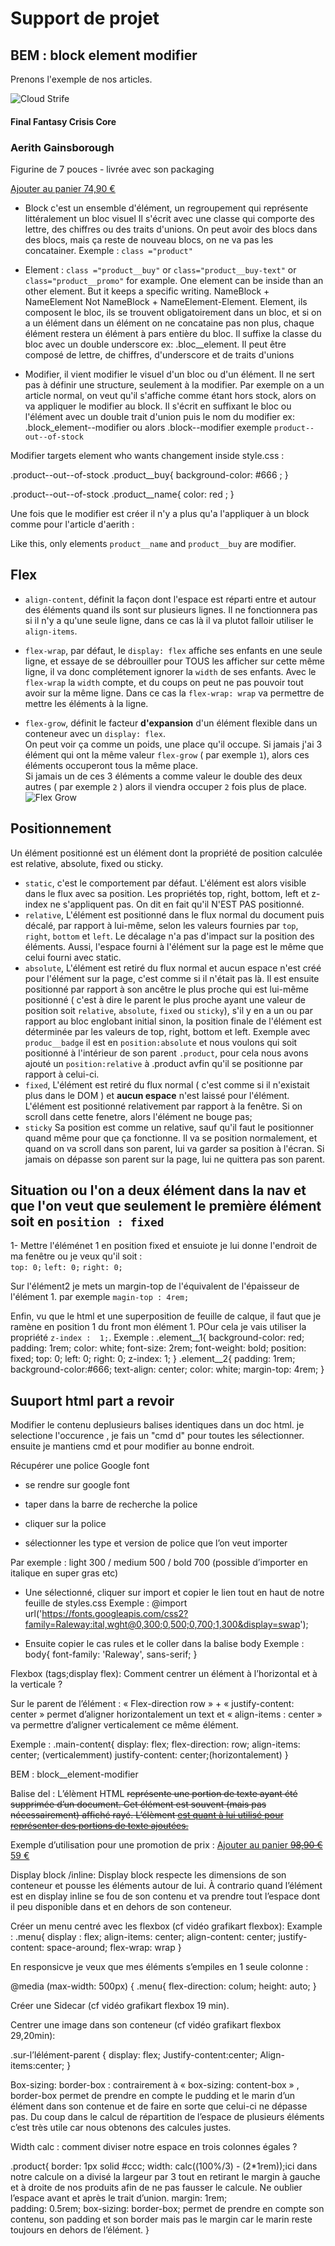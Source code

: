 # Support de projet

## BEM : block element modifier

Prenons l'exemple de nos articles.

 <article class="product product--out--of-stock">
            <img 
            class="product__image"
            src="/images/aerith.png" 
            alt="Cloud Strife" 
            />
            <div class="product__content">
                <h4 class="product__category"> Final Fantasy Crisis Core</h4>
                <h3 class="product__name">Aerith Gainsborough</h3>
                <p class="product__description">Figurine de 7 pouces - livrée avec son packaging</p>
                <a href="" class="product__buy">
                    <span class="product__buy-text">Ajouter au panier</span> 
                    <ins class="product__promo">74,90 €</ins> 
                </a> 
            </div> 
        </article> 

- Block c'est un ensemble d'élément, un regroupement qui représente littéralement un bloc visuel
Il s'écrit avec une classe qui comporte des lettre, des chiffres ou des traits d'unions. On peut avoir des blocs dans des blocs, mais ça reste de nouveau blocs, on ne va pas les concatainer. Exemple : `class ="product"`

- Element : `class ="product__buy"` or `class="product__buy-text"` or `class="product__promo"` for example.
One element can be inside than an other element. But it keeps a specific writing. NameBlock + NameElement Not NameBlock + NameElement-Element.
Element, ils composent le bloc, ils se trouvent obligatoirement dans un bloc, et si on a un élément dans un élément on ne concataine pas non plus, chaque élément restera un élément à pars entière du bloc.
Il suffixe la classe du bloc avec un double underscore ex: .bloc__element. Il peut être composé de lettre, de chiffres, d'underscore et de traits d'unions

- Modifier, il vient modifier le visuel d'un bloc ou d'un élément. Il ne sert pas à définir une structure, seulement à la modifier. Par exemple on a un article normal, on veut qu'il s'affiche comme étant hors stock, alors on va appliquer le modifier au block.
Il s'écrit en suffixant le bloc ou l'élément avec un double trait d'union puis le nom du modifier ex: .block_element--modifier ou alors .block--modifier exemple `product--out--of-stock`

Modifier targets element who wants changement inside style.css :

.product--out--of-stock .product__buy{
    background-color: #666 ;
}

.product--out--of-stock .product__name{
    color: red ;
}

Une fois que le modifier est créer il n'y a plus qu'a l'appliquer à un block comme pour l'article d'aerith :

Like this, only elements `product__name` and `product__buy` are modifier.

## Flex 

- `align-content`, définit la façon dont l'espace est réparti entre et autour des éléments quand ils sont sur plusieurs lignes. Il ne fonctionnera pas si il n'y a qu'une seule ligne, dans ce cas là il va plutot falloir utiliser le `align-items`.

- `flex-wrap`, par défaut, le `display: flex` affiche ses enfants en une seule ligne, et essaye de se débrouiller pour TOUS les afficher sur cette même ligne, il va donc complétement ignorer la `width` de ses enfants. Avec le `flex-wrap` la `width` compte, et du coups on peut ne pas pouvoir tout avoir sur la même ligne. Dans ce cas la `flex-wrap: wrap` va permettre de mettre les éléments à la ligne.

- `flex-grow`, définit le facteur **d'expansion** d'un élément flexible dans un conteneur avec un `display: flex`.  
On peut voir ça comme un poids, une place qu'il occupe. Si jamais j'ai 3 élément qui ont la même valeur `flex-grow` ( par exemple `1`), alors ces éléments occuperont tous la même place.  
Si jamais un de ces 3 éléments a comme valeur le double des deux autres ( par exemple `2` ) alors il viendra occuper `2` fois plus de place.
![Flex Grow](https://css-tricks.com/wp-content/uploads/2018/10/flex-grow.svg)

## Positionnement

Un élément positionné est un élément dont la propriété de position calculée est relative, absolute, fixed ou sticky.  

- `static`, c'est le comportement par défaut. L'élément est alors visible dans le flux avec sa position. Les propriétés top, right, bottom, left et z-index ne s'appliquent pas. On dit en fait qu'il N'EST PAS positionné.
- `relative`, L'élément est positionné dans le flux normal du document puis décalé, par rapport à lui-même, selon les valeurs fournies par `top`, `right`, `bottom` et `left`. Le décalage n'a pas d'impact sur la position des éléments. Aussi, l'espace fourni à l'élément sur la page est le même que celui fourni avec static.
- `absolute`, L'élément est retiré du flux normal et aucun espace n'est créé pour l'élément sur la page, c'est comme si il n'était pas là. Il est ensuite positionné par rapport à son ancêtre le plus proche qui est lui-même positionné ( c'est à dire le parent le plus proche ayant une valeur de position soit `relative`, `absolute`, `fixed` ou `sticky`),  s'il y en a un ou par rapport au bloc englobant initial sinon, la position finale de l'élément est déterminée par les valeurs de top, right, bottom et left.
Exemple avec `produc__badge` il est en `position:absolute` et nous voulons qui soit positionné à l'intérieur de son parent `.product`, pour cela nous avons ajouté un `position:relative` à .product avfin qu'il se positionne par rapport à celui-ci. 
- `fixed`, L'élément est retiré du flux normal ( c'est comme si il n'existait plus dans le DOM ) et **aucun espace** n'est laissé pour l'élément. L'élément est positionné relativement par rapport à la fenêtre. Si on scroll dans cette fenetre, alors l'élément ne bouge pas;
- `sticky` Sa position est comme un relative, sauf qu'il faut le positionner quand même pour que ça fonctionne. Il va se position normalement, et quand on va scroll dans son parent, lui va garder sa position à l'écran. Si jamais on dépasse son parent sur la page, lui ne quittera pas son parent.

## Situation ou l'on a deux élément dans la nav et que l'on veut que seulement le première élément soit en `position : fixed`

1- Mettre l'éléménet 1 en position fixed et ensuiote je lui donne l'endroit de ma fenêtre ou je veux qu'il soit :  
    `top: 0;`
    `left: 0;`
    `right: 0;`

Sur l'élément2 je mets un margin-top de l'équivalent de l'épaisseur de l'élément 1. par exemple `magin-top : 4rem;`

Enfin, vu que le html et une superposition de feuille de calque, il faut que je ramène en position 1 du front mon élément 1. POur cela je vais utiliser la propriété `z-index :  1;`.
Exemple :
.element__1{
    background-color: red;
    padding: 1rem;
    color: white;
    font-size: 2rem;
    font-weight: bold;
    position: fixed;
    top: 0;
    left: 0;
    right: 0;
    z-index: 1;
}
.element__2{
    padding: 1rem;
    background-color:#666;
    text-align: center;
    color: white;
    margin-top: 4rem;
}


## Suuport html part a revoir

Modifier le contenu deplusieurs balises identiques dans un doc html. 
je selectione l'occurence , je fais un "cmd d" pour toutes les sélectionner. ensuite je mantiens cmd et pour modifier au bonne endroit. 

Récupérer une police Google font

- se rendre sur google font

- taper dans la barre de recherche la police

- cliquer sur la police

- sélectionner les type et version de police que l’on veut importer 

Par exemple : light 300 / medium 500 / bold 700 (possible d’importer en italique en super gras etc)

- Une sélectionné, cliquer sur import et copier le lien tout en haut de notre feuille de styles.css 
Exemple : @import url('https://fonts.googleapis.com/css2?family=Raleway:ital,wght@0,300;0,500;0,700;1,300&display=swap');

- Ensuite copier le cas rules et le coller dans la balise body 
Exemple :
body{
    font-family: 'Raleway', sans-serif; 
}


Flexbox (tags;display flex): Comment centrer un élément à l’horizontal et à la verticale ? 

Sur le parent de l’élément : « Flex-direction row » + « justify-content: center » permet d’aligner horizontalement un text et « align-items : center » va permettre d’aligner verticalement ce même élément. 

Exemple : 
.main-content{
    display: flex;
    flex-direction: row;
    align-items: center; (verticalemment)
    justify-content: center;(horizontalement)
}

BEM : block__element-modifier

Balise del :
L’élèment HTML <del> représente une portion de texte ayant été supprimée d’un document. Cet élément est souvent (mais pas nécessairement) affiché rayé. 
L’élèment <ins> est quant à lui utilisé pour représenter des portions de texte ajoutées.

Exemple d’utilisation pour une promotion de prix : 
   <a href="" class="product__buy">
       <span class="product__buy-text">Ajouter au panier</span> 
       <del class="product__price">98,90 €</del> 
       <ins class="product__promo">59 €</ins>
   </a> 


Display block /inline:
Display block respecte les dimensions de son conteneur et pousse les éléments autour de lui. 
À contrario quand l’élément est en display inline se fou de son contenu et va prendre tout l’espace dont il peu disponible dans et en dehors de son conteneur. 

Créer un menu centré avec les flexbox (cf vidéo grafikart flexbox): 
Example :
.menu{
	display : flex;
	align-items: center;
	align-content: center; 
	justify-content: space-around;
	flex-wrap: wrap
}

En responsicve je veux que mes éléments s’empiles en 1 seule colonne :

@media (max-width: 500px) {
	.menu{
		flex-direction: colum;
		height: auto;
}

Créer une Sidecar (cf vidéo grafikart flexbox 19 min).

Centrer une image dans son conteneur (cf vidéo grafikart flexbox 29,20min):  

.sur-l’lélément-parent {
	display: flex;
	Justify-content:center;
	Align-items:center;
}

Box-sizing: border-box : contrairement à « box-sizing: content-box » , border-box permet de prendre en compte le pudding et le marin d’un élément dans son contenue et de faire en sorte que celui-ci ne dépasse pas. 
Du coup dans le calcul de répartition de l’espace de plusieurs éléments c’est très utile car nous obtenons des calcules justes.

Width calc : comment diviser notre espace en trois colonnes égales ?

.product{
    border: 1px solid #ccc;
    width: calc((100%/3) - (2*1rem));ici dans notre calcule on a divisé la largeur par 3 tout en retirant le margin à gauche et à droite de nos produits afin de ne pas fausser le calcule. Ne oublier l’espace avant et après le trait d’union. 
    margin: 1rem;  
    padding: 0.5rem;
    box-sizing: border-box; permet de prendre en compte son contenu, son padding et son border mais pas le margin car le marin reste toujours en dehors de l’élément.
}



